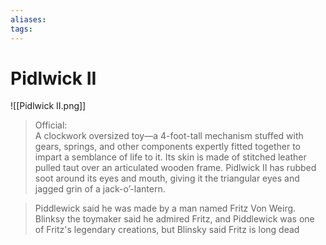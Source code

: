```yaml
---
aliases: 
tags: 
---
```


# Pidlwick II

![[Pidlwick II.png]]

> Official:   
> A clockwork oversized toy—a 4-foot-tall mechanism stuffed with gears, springs, and other components expertly fitted together to impart a semblance of life to it. Its skin is made of stitched leather pulled taut over an articulated wooden frame. Pidlwick II has rubbed soot around its eyes and mouth, giving it the triangular eyes and jagged grin of a jack-o’-lantern.

> Piddlewick said he was made by a man named Fritz Von Weirg. Blinksy the toymaker said he admired Fritz, and Piddlewick was one of Fritz's legendary creations, but Blinsky said Fritz is long dead